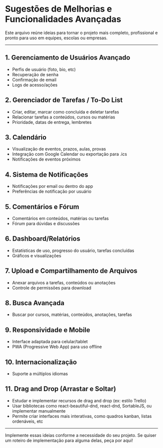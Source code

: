 # Sugestões de Melhorias e Funcionalidades Avançadas

Este arquivo reúne ideias para tornar o projeto mais completo, profissional e pronto para uso em equipes, escolas ou empresas.

---

## 1. Gerenciamento de Usuários Avançado

- Perfis de usuário (foto, bio, etc)
- Recuperação de senha
- Confirmação de email
- Logs de acesso/ações

## 2. Gerenciador de Tarefas / To-Do List

- Criar, editar, marcar como concluída e deletar tarefas
- Relacionar tarefas a conteúdos, cursos ou matérias
- Prioridade, datas de entrega, lembretes

## 3. Calendário

- Visualização de eventos, prazos, aulas, provas
- Integração com Google Calendar ou exportação para .ics
- Notificações de eventos próximos

## 4. Sistema de Notificações

- Notificações por email ou dentro do app
- Preferências de notificação por usuário

## 5. Comentários e Fórum

- Comentários em conteúdos, matérias ou tarefas
- Fórum para dúvidas e discussões

## 6. Dashboard/Relatórios

- Estatísticas de uso, progresso do usuário, tarefas concluídas
- Gráficos e visualizações

## 7. Upload e Compartilhamento de Arquivos

- Anexar arquivos a tarefas, conteúdos ou anotações
- Controle de permissões para download

## 8. Busca Avançada

- Buscar por cursos, matérias, conteúdos, anotações, tarefas

## 9. Responsividade e Mobile

- Interface adaptada para celular/tablet
- PWA (Progressive Web App) para uso offline

## 10. Internacionalização

- Suporte a múltiplos idiomas

## 11. Drag and Drop (Arrastar e Soltar)

- Estudar e implementar recursos de drag and drop (ex: estilo Trello)
- Usar bibliotecas como react-beautiful-dnd, react-dnd, SortableJS, ou implementar manualmente
- Permite criar interfaces mais interativas, como quadros kanban, listas ordenáveis, etc

---

Implemente essas ideias conforme a necessidade do seu projeto. Se quiser um roteiro de implementação para alguma delas, peça por aqui!
